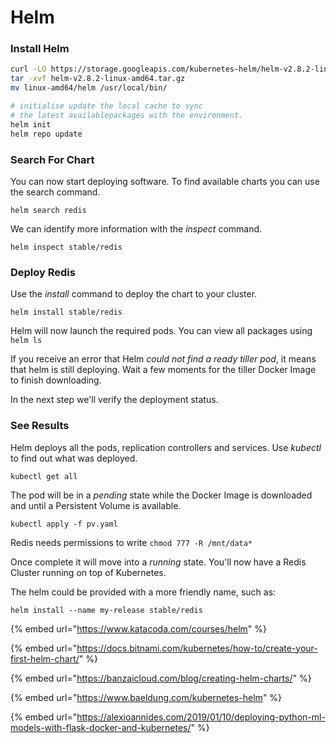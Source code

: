 # Helm

### **Install Helm**

```bash
curl -LO https://storage.googleapis.com/kubernetes-helm/helm-v2.8.2-linux-amd64.tar.gz
tar -xvf helm-v2.8.2-linux-amd64.tar.gz
mv linux-amd64/helm /usr/local/bin/

# initialise update the local cache to sync 
# the latest availablepackages with the environment.
helm init
helm repo update
```

### **Search For Chart**

You can now start deploying software. To find available charts you can use the search command.

`helm search redis`

We can identify more information with the _inspect_ command.

`helm inspect stable/redis`

### **Deploy Redis**

Use the _install_ command to deploy the chart to your cluster.

`helm install stable/redis`

Helm will now launch the required pods. You can view all packages using `helm ls`

If you receive an error that Helm _could not find a ready tiller pod_, it means that helm is still deploying. Wait a few moments for the tiller Docker Image to finish downloading.

In the next step we'll verify the deployment status.

### **See Results**

Helm deploys all the pods, replication controllers and services. Use _kubectl_ to find out what was deployed.

`kubectl get all`

The pod will be in a _pending_ state while the Docker Image is downloaded and until a Persistent Volume is available.

`kubectl apply -f pv.yaml`

Redis needs permissions to write `chmod 777 -R /mnt/data*`

Once complete it will move into a _running_ state. You'll now have a Redis Cluster running on top of Kubernetes.

The helm could be provided with a more friendly name, such as:

`helm install --name my-release stable/redis`

{% embed url="https://www.katacoda.com/courses/helm" %}

{% embed url="https://docs.bitnami.com/kubernetes/how-to/create-your-first-helm-chart/" %}

{% embed url="https://banzaicloud.com/blog/creating-helm-charts/" %}

{% embed url="https://www.baeldung.com/kubernetes-helm" %}

{% embed url="https://alexioannides.com/2019/01/10/deploying-python-ml-models-with-flask-docker-and-kubernetes/" %}

